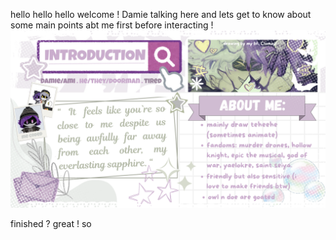 hello hello hello welcome ! Damie talking here and lets get to know about some main points abt me first before interacting !
![Image Alt](INTRODUCTION.png)


finished ? great ! so 
